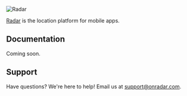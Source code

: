 ![Radar](https://raw.githubusercontent.com/radarlabs/react-native-radar/master/logo.png)

[Radar](https://www.onradar.com) is the location platform for mobile apps.

## Documentation

Coming soon.

## Support

Have questions? We're here to help! Email us at [support@onradar.com](mailto:support@onradar.com).
